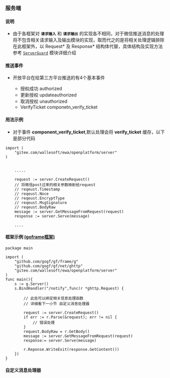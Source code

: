 ### 服务端

#### 说明
* 由于各框架对 **`请求输入`** 和 **`请求输出`** 的实现各不相同，对于微信推送消息的处理将不包含相关请求输入及输出模块的实现，取而代之的是将相关处理逻辑排除在此框架外，以 Request* 及 Response* 结构体代替，具体结构及实现方法参考 [`ServerGuard`]() 模块详细介绍

#### 推送事件

* 开放平台在给第三方平台推送的有4个基本事件

    * 授权成功      authorized
    * 更新授权      updateauthorized
    * 取消授权      unauthorized
    * VerifyTicket componetn_verify_ticket


#### 用法示例

* 对于事件 **component_verify_ticket**,默认处理会将 **verify_ticket** 缓存，以下是部分代码

```golang
import (
    "gitee.com/wallesoft/ewa/openplatform/server"
)


    .....

    request := server.CreateRequest()
    // 将微信post过来的相关参数映射给request
    // reqeust.Timestamp
    // reqeust.Noce
    // reqeust.EncryptType
    // reqeust.MsgSignature
    // reqeust.BodyRaw
    message := server.GetMessageFromRequest(request)
    response := server.Serve(message)
    
    ....

```
#### 框架示例 [(goframe框架)](https://www.goframe.org/)
```golang
package main 

import (
    "github.com/gogf/gf/frame/g"
    "github.com/gogf/gf/net/ghttp"
    "gitee.com/wallesoft/ewa/openplatform/server"
)
func main(){
    s := g.Server()
    s.BindHandler("/notify",func(r *ghttp.Request) {
        
        // 此处可以绑定相关信息处理函数
        // 详细看下一小节 自定义消息处理器
        
        request := server.CreateRequest()
        if err := r.Parse(&request); err != nil {
            // 错误处理
        }
        request.BodyRaw = r.GetBody()
        message := server.GetMessageFromRequest(request)
        response:= server.Serve(message)

        r.Reponse.WriteExit(response.GetContent())
    })
}

```
#### 自定义消息处理器